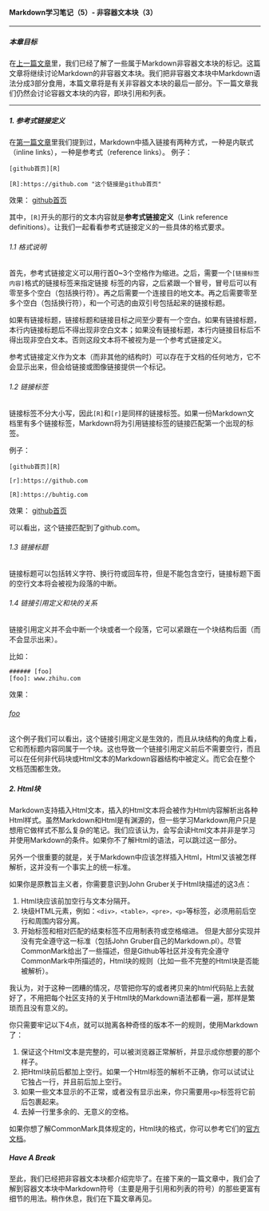 #### Markdown学习笔记（5）- 非容器文本块（3）

***
##### 本章目标

在[上一篇文章](https://github.com/TiriSane/MarkdownTutorial/blob/master/Markdown_Tutorial_4.md)里，我们已经了解了一些属于Markdown非容器文本块的标记。这篇文章将继续讨论Markdown的非容器文本块。我们把非容器文本块中Markdown语法分成3部分食用，本篇文章将是有关非容器文本块的最后一部分。下一篇文章我们仍然会讨论容器文本块的内容，即块引用和列表。

***

##### 1. 参考式链接定义

在[第一篇文章](https://github.com/TiriSane/MarkdownTutorial/blob/master/Markdown_Tutorial_1.md)里我们提到过，Markdown中插入链接有两种方式，一种是内联式（inline links），一种是参考式（reference links）。
例子：

`[github首页][R]`

`[R]:https://github.com "这个链接是github首页"`

效果：
[github首页][R]

[R]:https://github.com "这个链接是github首页"

其中，`[R]`开头的那行的文本内容就是**参考式链接定义**（Link reference definitions）。让我们一起看看参考式链接定义的一些具体的格式要求。

###### 1.1 格式说明

首先，参考式链接定义可以用行首0~3个空格作为缩进。之后，需要一个`[链接标签内容]`格式的链接标签来指定链接 标签的内容，之后紧跟一个冒号，冒号后可以有零至多个空白（包括换行符）。再之后需要一个连接目的地文本。再之后需要零至多个空白（包括换行符），和一个可选的由双引号包括起来的链接标题。

如果有链接标题，链接标题和链接目标之间至少要有一个空白。如果有链接标题，本行内链接标题后不得出现非空白文本；如果没有链接标题，本行内链接目标后不得出现非空白文本。否则这段文本将不被视为是一个参考式链接定义。

参考式链接定义作为文本（而非其他的结构时）可以存在于文档的任何地方，它不会显示出来，但会给链接或图像链接提供一个标记。

###### 1.2 链接标签

链接标签不分大小写，因此`[R]`和`[r]`是同样的链接标签。如果一份Markdown文档里有多个链接标签，Markdown将为引用链接标签的链接匹配第一个出现的标签。

例子：
```
[github首页][R]

[r]:https://github.com

[R]:https://buhtig.com
```

效果：
[github首页][R]

[r]:https://github.com

[R]:https://buhtig.com

可以看出，这个链接匹配到了github.com。

###### 1.3 链接标题

链接标题可以包括转义字符、换行符或回车符，但是不能包含空行，链接标题下面的空行文本将会被视为段落的中断。

###### 1.4 链接引用定义和块的关系

链接引用定义并不会中断一个块或者一个段落，它可以紧跟在一个块结构后面（而不会显示出来）。

比如：
```
###### [foo]
[foo]: www.zhihu.com
```

效果：
###### [foo]
[foo]: www.zhihu.com

这个例子我们可以看出，这个链接引用定义是生效的，而且从块结构的角度上看，它和而标题内容同属于一个块。这也导致一个链接引用定义前后不需要空行，而且可以在任何非代码块或Html文本的Markdown容器结构中被定义。而它会在整个文档范围都生效。

##### 2. Html块

Markdown支持插入Html文本，插入的Html文本将会被作为Html内容解析出各种Html样式。虽然Markdown和Html是有渊源的，但一些学习Markdown用户只是想用它做样式不那么复杂的笔记。我们应该认为，会写会读Html文本并非是学习并使用Markdown的条件。如果你不了解Html的语法，可以跳过这一部分。

另外一个很重要的就是，关于Markdown中应该怎样插入Html，Html又该被怎样解析，这并没有一个事实上的统一标准。

如果你是原教旨主义者，你需要意识到John Gruber关于Html块描述的这3点：
1. Html块应该前加空行与文本分隔开。
2. 块级HTML元素，例如：`<div>，<table>，<pre>，<p>`等标签，必须用前后空行和周围内容分离。
3. 开始标签和相对匹配的结束标签不应用制表符或空格缩进。
但是大部分实现并没有完全遵守这一标准（包括John Gruber自己的Markdown.pl）。尽管CommonMark给出了一些描述，但是Github等社区并没有完全遵守CommonMark中所描述的，Html块的规则（比如一些不完整的Html块是否能被解析）。

我认为，对于这种一团糟的情况，尽管把你写的或者拷贝来的html代码贴上去就好了，不用把每个社区支持的关于Html块的Markdown语法都看一遍，那样是繁琐而且没有意义的。

你只需要牢记以下4点，就可以抛离各种奇怪的版本不一的规则，使用Markdown了：
1. 保证这个Html文本是完整的，可以被浏览器正常解析，并显示成你想要的那个样子。
2. 把Html块前后都加上空行。如果一个Html标签的解析不正确，你可以试试让它独占一行，并且前后加上空行。
3. 如果一些文本显示的不正常，或者没有显示出来，你只需要用`<p>`标签将它前后包裹起来。
4. 去掉一行里多余的、无意义的空格。

如果你想了解CommonMark具体规定的，Html块的格式，你可以参考它们的[官方文档](http://spec.commonmark.org/0.28/)。

##### Have A Break

至此，我们已经把非容器文本块都介绍完毕了。在接下来的一篇文章中，我们会了解到容器文本块中Markdown符号（主要是用于引用和列表的符号）的那些更富有细节的用法。稍作休息，我们在下篇文章再见。
